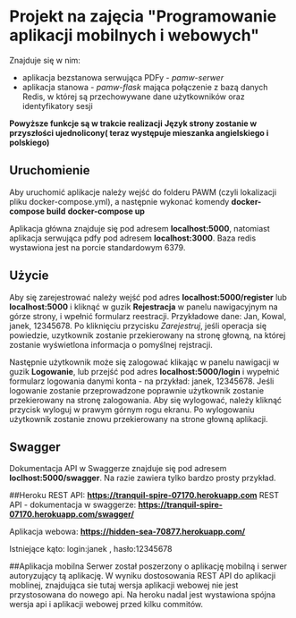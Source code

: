 # Projekt na zajęcia "Programowanie aplikacji mobilnych i webowych"
Znajduje się w nim:
 - aplikacja bezstanowa serwująca PDFy - *pamw-serwer*
 - aplikacja stanowa - *pamw-flask* mająca połączenie z bazą danych Redis, w której są przechowywane dane użytkowników oraz identyfikatory sesji
 
**Powyższe funkcje są w trakcie realizacji**
**Język strony zostanie w przyszłości ujednolicony( teraz występuje mieszanka angielskiego i polskiego)**

## Uruchomienie
Aby uruchomić aplikacje należy wejść do folderu PAWM (czyli lokalizacji pliku docker-compose.yml), a następnie wykonać komendy
**docker-compose build**
**docker-compose up**

Aplikacja główna znajduje się pod adresem **localhost:5000**, natomiast aplikacja serwująca pdfy pod adresem **localhost:3000**. Baza redis wystawiona jest na porcie standardowym 6379.

## Użycie
Aby się zarejestrować należy wejść pod adres **localhost:5000/register** lub **localhost:5000** i kliknąć w guzik **Rejestracja** w panelu nawigacyjnym na górze strony, i wpełnić formularz reestracji. Przykładowe dane: Jan, Kowal, janek, 12345678.
Po kliknięciu przycisku *Zarejestruj*, jeśli operacja się powiedzie, uzytkownik zostanie przekierowany na stronę głowną, na której zostanie wyświetlona informacja o pomyślnej rejstracji.

Następnie użytkownik może się zalogować klikając w panelu nawigacji w guzik **Logowanie**, lub przejść pod adres **localhost:5000/login** i wypełnić formularz logowania danymi konta - na przykład: janek, 12345678. Jeśli logowanie zostanie przeprowadzone poprawnie użytkownik zostanie przekierowany na stronę zalogowania. Aby się wylogować, należy kliknąć przycisk wyloguj w prawym górnym rogu ekranu. Po wylogowaniu użytkownik zostanie znowu przekierowany na strone głowną aplikacji.


## Swagger
Dokumentacja API w Swaggerze znajduje się pod adresem **loclhost:5000/swagger**. Na razie zawiera tylko bardzo prosty przykład.


##Heroku
REST API: **https://tranquil-spire-07170.herokuapp.com**
REST API - dokumentacja w swaggerze: **https://tranquil-spire-07170.herokuapp.com/swagger/**

Aplikacja webowa: **https://hidden-sea-70877.herokuapp.com/**

Istniejące kąto: login:janek , hasło:12345678

##Aplikacja mobilna
Serwer został poszerzony o aplikację mobilną i serwer autoryzujący tą aplikację. W wyniku dostosowania REST API do aplikacji moblinej, znajdująca sie tutaj wersja aplikacji webowej nie jest przystosowana do nowego api. Na heroku nadal jest wystawiona spójna wersja api i aplikacji webowej  przed kilku commitów.
